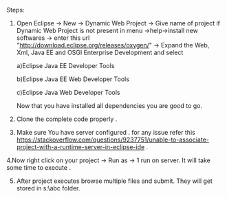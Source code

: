 Steps:
1) Open Eclipse -> New -> Dynamic Web Project -> Give name of project
	if Dynamic Web Project is not present in menu
	->help->install new softwares -> enter this url "http://download.eclipse.org/releases/oxygen/" -> Expand the Web, Xml, Java EE and          OSGI Enterprise Development and select 
	
	a)Eclipse Java EE Developer Tools
	
	b)Eclipse Java EE Web Developer Tools
	
	c)Eclipse Java Web Developer Tools
	
	Now that you have installed all dependencies you are good to go.
2) Clone the complete code properly . 

3) Make sure You have server configured . for any issue refer this https://stackoverflow.com/questions/9237751/unable-to-associate-project-with-a-runtime-server-in-eclipse-ide . 

4.Now right click on your project -> Run as -> 1 run on server. It will take some time to execute .

5) After project executes browse multiple files and submit. They will get stored in s:\abc folder.
